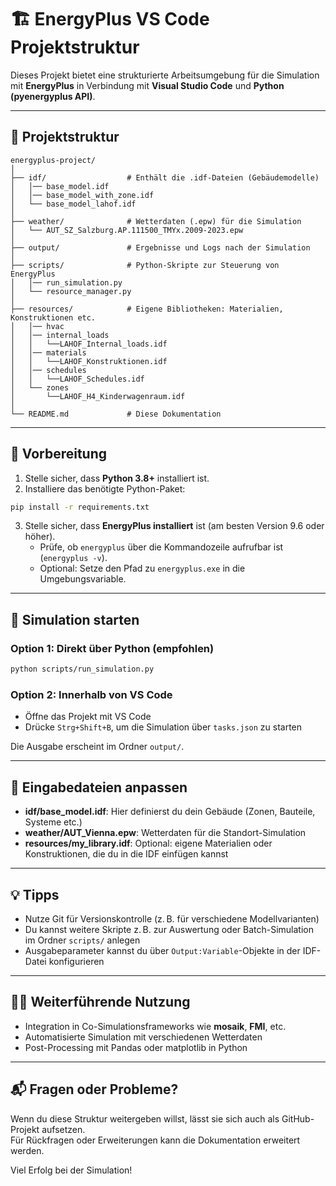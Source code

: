 
# 🏗️ EnergyPlus VS Code Projektstruktur

Dieses Projekt bietet eine strukturierte Arbeitsumgebung für die Simulation mit **EnergyPlus** in Verbindung mit **Visual Studio Code** und **Python (pyenergyplus API)**.

---

## 📁 Projektstruktur

```
energyplus-project/
│
├── idf/                  # Enthält die .idf-Dateien (Gebäudemodelle)
│   │── base_model.idf
│   │── base_model_with_zone.idf
│   └── base_model_lahof.idf
│
├── weather/              # Wetterdaten (.epw) für die Simulation
│   └── AUT_SZ_Salzburg.AP.111500_TMYx.2009-2023.epw
│
├── output/               # Ergebnisse und Logs nach der Simulation
│
├── scripts/              # Python-Skripte zur Steuerung von EnergyPlus
│   │── run_simulation.py
│   └── resource_manager.py
│
├── resources/            # Eigene Bibliotheken: Materialien, Konstruktionen etc.
│   │── hvac
│   │── internal_loads
│   │   └──LAHOF_Internal_loads.idf
│   │── materials
│   │   └──LAHOF_Konstruktionen.idf
│   │── schedules
│   │   └──LAHOF_Schedules.idf
│   └── zones
│       └──LAHOF_H4_Kinderwagenraum.idf
│
└── README.md             # Diese Dokumentation
```

---

## 🧰 Vorbereitung

1. Stelle sicher, dass **Python 3.8+** installiert ist.
2. Installiere das benötigte Python-Paket:

```bash
pip install -r requirements.txt
```

3. Stelle sicher, dass **EnergyPlus installiert** ist (am besten Version 9.6 oder höher).
   - Prüfe, ob `energyplus` über die Kommandozeile aufrufbar ist (`energyplus -v`).
   - Optional: Setze den Pfad zu `energyplus.exe` in die Umgebungsvariable.

---

## 🚀 Simulation starten

### Option 1: Direkt über Python (empfohlen)
```bash
python scripts/run_simulation.py
```

### Option 2: Innerhalb von VS Code
- Öffne das Projekt mit VS Code
- Drücke `Strg+Shift+B`, um die Simulation über `tasks.json` zu starten

Die Ausgabe erscheint im Ordner `output/`.

---

## 🔁 Eingabedateien anpassen

- **idf/base_model.idf**: Hier definierst du dein Gebäude (Zonen, Bauteile, Systeme etc.)
- **weather/AUT_Vienna.epw**: Wetterdaten für die Standort-Simulation
- **resources/my_library.idf**: Optional: eigene Materialien oder Konstruktionen, die du in die IDF einfügen kannst

---

## 💡 Tipps

- Nutze Git für Versionskontrolle (z. B. für verschiedene Modellvarianten)
- Du kannst weitere Skripte z. B. zur Auswertung oder Batch-Simulation im Ordner `scripts/` anlegen
- Ausgabeparameter kannst du über `Output:Variable`-Objekte in der IDF-Datei konfigurieren

---

## 👨‍💻 Weiterführende Nutzung

- Integration in Co-Simulationsframeworks wie **mosaik**, **FMI**, etc.
- Automatisierte Simulation mit verschiedenen Wetterdaten
- Post-Processing mit Pandas oder matplotlib in Python

---

## 📬 Fragen oder Probleme?
Wenn du diese Struktur weitergeben willst, lässt sie sich auch als GitHub-Projekt aufsetzen.  
Für Rückfragen oder Erweiterungen kann die Dokumentation erweitert werden.

Viel Erfolg bei der Simulation!
